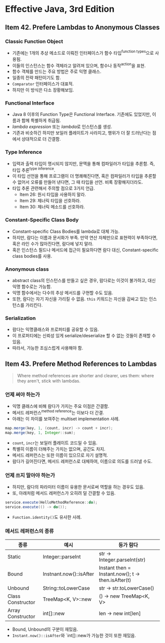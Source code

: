 # Effective Java, 3rd Edition

## Item 42. Prefere Lambdas to Anonymous Classes

### Classic Function Object

- 기존에는 1개의 추상 메소드로 이뤄진 인터페이스가 함수 타입<sup>function types</sup>으로 사용됨.
- 이들의 인스턴스는 함수 객체라고 알려져 있으며, 함수나 동작<sup>action</sup>을 표현.
- 함수 객체를 만드는 주요 방법은 주로 익명 클래스.
- 일종의 전략 패턴이기도 함.
- `Comparator` 인터페이스가 대표적.
- 하지만 이 방식은 다소 장황해보임.

### Functional Interface

- Java 8 이후의 Function Type은 Functional Interface. 기존에도 있었지만, 이름과 함께 특별하게 취급됨.
- *lambda expression* 또는 *lambda*로 인스턴스를 생성.
- 기존과 비슷하긴 하지만 보일러 플레이트가 사라지고, 행위가 더 잘 드러난다는 점에서 상대적으로 더 간결함.

### Type Inference

- 입력과 출력 타입이 명시되지 않지만, 문맥을 통해 컴파일러가 타입을 추론함. 즉, 타입 추론<sup>type inference</sup>.
- 이 타입 선언을 통해 프로그램이 더 명쾌해진다면, 혹은 컴파일러가 타입을 추론할 수 없어서 오류를 만들어 낸다면, 그 때 타입을 선언. 비록 장황해지더라도.
- 타입 추론 관련해서 주의할 점으로 3가지 언급.
  - Item 26: 원시 타입을 사용하지 말라.
  - Item 29: 제너릭 타입을 선호하라.
  - Item 30: 제너릭 메소드를 선호하라.

### Constant-Specific Class Body

- Constant-specific Class Bodies를 lambda로 대체 가능.
- 하지만, 람다는 이름과 문서화가 부족. 만약 연산 자체만으로 표현력이 부족하다면, 혹은 라인 수가 많아진다면, 람다에 넣지 말라.
- 혹은 인스턴스 필드나 메서드에 접근이 필요하다면 람다 대신, Constant-specific class bodies를 사용.

### Anonymous class

- abstract class의 인스턴스를 만들고 싶은 경우, 람다로는 이것이 불가하고, 대신 익명 함수로는 가능함.
- 익명 함수에서는 다수의 추상 메서드를 구현할 수도 있음.
- 또한, 람다는 자기 자신을 가리킬 수 없음. `this` 키워드는 자신을 감싸고 있는 인스턴스를 가리킨다.

### Serialization

- 람다는 익명클래스와 프로퍼티를 공유할 수 있음.
- 이 프로퍼티에는 신뢰성 있게 serialize/deserialize 할 수 없는 것들이 존재할 수 있음.
- 따라서, 가능한 조심스럽게 사용해야 함.

## Item 43. Prefere Method References to Lambdas

> Where method references are shorter and clearer, ues them: where they aren't, stick with lambdas.

### 언제 써야 하는가

- 익명 클래스에 비해 람다가 가지는 주요 이점은 간결함.
- 메서드 레퍼런스<sup>method reference</sup>는 이보다 더 간결.
- 아래는 이 차이를 보여주는 multiset implementation 사례.

```java
map.merge(key, 1, (count, incr) -> count + incr);
map.merge(key, 1, Integer::sum);
```

- `count`, `incr`는 보일러 플레이트 코드일 수 있음.
- 특별히 이름이 더해주는 가치는 없으며, 공간도 차지.
- 메서드 레퍼런스는 또한 이름이 있으므로 자기 설명적.
- 람다가 길어진다면, 메서드 레퍼런스로 대체하여, 이름으로 의도를 드러낼 수도.

### 언제 쓰지 말아야 하는가

- 하지만, 람다의 파라미터 이름이 유용한 문서로써 역할을 하는 경우도 있음.
- 또, 아래처럼 메서드 레퍼런스가 오히려 덜 간결할 수 있음.

```java
service.execute(HelloMethodReference::do);
service.execute(() -> do());
```

- `Function.identity()`도 유사한 사례.

### 메서드 레퍼런스의 종류

| 종류              | 예시                    | 등가 람다                                          |
| ----------------- | ----------------------- | -------------------------------------------------- |
| Static            | Integer::parseInt       | str -> Integer.parseInt(str)                       |
| Bound             | Instnant.now()::isAfter | Instant then = Instant.now(); t -> then.isAfter(t) |
| Unbound           | String::toLowerCase     | str -> str.toLowerCase()                           |
| Class Constructor | TreeMap<K, V>::new      | () -> new TreeMap<K, V>                            |
| Array Constructor | int[]::new              | len -> new int[len]                                |

- Bound, Unbound의 구분이 재밌음.
- `Instant.now()::isAfter`와 `int[]::new가 가능한 것이 또한 재밌음.